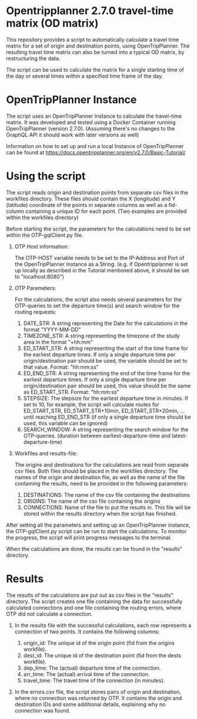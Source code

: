 # Opentripplanner 2.7.0 travel-time matrix (OD matrix)

This repository provides a script to automatically calculate a travel time matrix
for a set of origin and destination points, using OpenTripPlanner. 
The resulting travel time matrix can also be turned into a typical OD matrix, by restructuring the data. 

The script can be used to calculate the matrix for a single starting time of the day or several times within a specified time frame of the day.


# OpenTripPlanner Instance

The script uses an OpenTripPlanner Instance to calculate the travel-time matrix. It was developed and tested 
using a Docker Container running OpenTripPlanner (version 2.7.0). (Assuming there's no changes to the GraphQL API 
it should work with later versions as well)

Information on how to set up and run a local Instance of OpenTripPlanner can be found at https://docs.opentripplanner.org/en/v2.7.0/Basic-Tutorial/


# Using the script

The script reads origin and destination points from separate csv files in the workfiles directory. 
These files should contain the X (longitude) and Y (latitude) coordinate of the points in separate columns as well as 
a fid-column containing a unique ID for each point. (Two examples are provided within the workfiles
directory)

Before starting the script, the parameters for the calculations need to be set within the
OTP-gqlClient.py file.

1. OTP Host information:

    The OTP-HOST variable needs to be set to the IP-Address and Port of the OpenTripPlanner Instance as a String.
    (e.g. if Opentripplanner is set up locally as described in the Tutorial mentioned above, it should be
    set to "localhost:8080")

2. OTP Parameters:

    For the calculations, the script also needs several parameters for the OTP-queries to set the 
    departure time(s) and search window for the routing requests:

   1. DATE_STR: A string representing the Date for the calculations in the format "YYYY-MM-DD" 
   2. TIMEZONE_STR: A string representing the timezone of the study area in the format "+hh:mm"
   3. ED_START_STR: A string representing the start of the time frame for the earliest departure times.
        If only a single departure time per origin/destination pair should be used, the variable should be set to that value. Format: "hh:mm:ss"
   4. ED_END_STR: A string representing the end of the time frame for the earliest departure times.
        If only a single departure time per origin/destination pair should be used, this value should be the same as ED_START_STR. Format: "hh:mm:ss"
   5. STEPSIZE: The stepsize for the earliest departure time in minutes. If set to 10, for example, the script will
        calculate routes for ED_START_STR, ED_START_STR+10min, ED_START_STR+20min, ... until reaching ED_END_STR
        (if only a single departure time should be used, this variable can be ignored)
   6. SEARCH_WINDOW: A string representing the search window for the OTP-queries. (duration between earliest-departure-time and latest-departure-time) 

3. Workfiles and results-file:

    The origins and destinations for the calculations are read from separate csv files. Both files should be placed in the workfiles directory. The names
    of the origin and destination file, as well as the name of the file containing the results, need to be provided in the following parameters:

   1. DESTINATIONS: The name of the csv file containing the destinations
   2. ORIGINS: The name of the csv file containing the origins
   3. CONNECTIONS: Name of the file to put the results in. This file will be stored within the results directory when the script has finished.


After setting all the parameters and setting up an OpenTripPlanner instance, the OTP-gqlClient.py script can be run to start the calculations.
To monitor the progress, the script will print progress messages to the terminal.

When the calculations are done, the results can be found in the "results" directory.

# Results

The results of the calculations are put out as csv files in the "results" directory.
The script creates one file containing the data for successfully calculated connections and 
one file containing the routing errors, where OTP did not calculate a connection.

1. In the results file with the successful calculations, each row represents a connection of two points.
    It contains the following columns:
   1. origin_id: The unique id of the origin point (fid from the origins workfile).
   2. dest_id: The unique id of the destination point (fid from the dests workfile).
   3. dep_time: The (actual) departure time of the connection.
   4. arr_time: The (actual) arrival time of the connection.
   5. travel_time: The travel time of the connection (in minutes).

2. In the errors.csv file, the script stores pairs of origin and destination, where no connection
    was returned by OTP. It contains the origin and destination IDs and some additional details, 
    explaining why no connection was found.